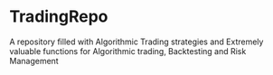 # TradingRepo
A repository filled with Algorithmic Trading strategies and Extremely valuable functions for Algorithmic trading, Backtesting and Risk Management
